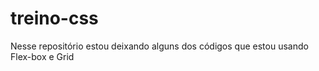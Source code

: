 # treino-css

<p>Nesse repositório estou deixando alguns dos códigos que estou usando Flex-box e Grid</p>

